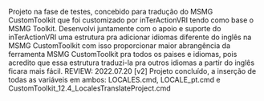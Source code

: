 Projeto na fase de testes, concebido para tradução do MSMG CustomToolkit que foi customizado por inTerActionVRI tendo como base o MSMG Toolkit. Desenvolvi juntamente com o apoio e suporte do inTerActionVRI uma estrutura pra adicionar idiomas diferente do inglês na MSMG CustomToolkit com isso proporcionar maior abrangência da ferramenta MSMG CustomToolkit pra todos os paises e idiomas, pois acredito que essa estrutura traduzi-la pra outros idiomas a partir do inglês ficara mais fácil. REVIEW: 2022.07.20 [v2] Projeto concluído, a inserção de todas as variáveis em ambos: LOCALES.cmd, LOCALE_pt.cmd e CustomToolkit_12.4_LocalesTranslateProject.cmd
